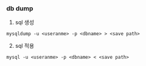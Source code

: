 ### db dump

1. sql 생성

```
mysqldump -u <useranme> -p <dbname> > <save path>
```

2. sql 적용

```
mysql -u <useranme> -p <dbname> < <save path>
```
